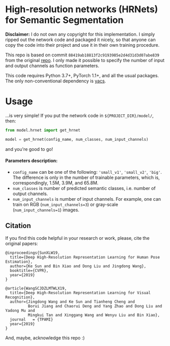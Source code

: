 # High-resolution networks (HRNets) for Semantic Segmentation
**Disclaimer:** I do not own any copyright for this implementation.
I simply ripped out the network code and packaged it nicely, so that anyone can copy the code into their project and use it in their own training procedure.

This repo is based on commit `88419ab18813f2c9193985e2d4d31d3d07abe839` from the original [repo](https://github.com/HRNet/HRNet-Semantic-Segmentation/tree/pytorch-v1.1).
I only made it possible to specify the number of input and output channels as function parameters.

This code requires Python 3.7+, PyTorch 1.1+, and all the usual packages. The only non-conventional dependency is [yacs](https://pypi.org/project/yacs/).

# Usage
...is very simple! If you put the network code in `${PROJECT_DIR}/model/`, then:
```python
from model.hrnet import get_hrnet

model = get_hrnet(config_name, num_classes, num_input_channels)
```
and you're good to go!

#### Parameters description:
* `config_name` can be one of the following: `'small_v1'`, `'small_v2'`, `'big'`.
The difference is only in the number of trainable parameters, which is, correspondingly, 1.5M, 3.9M, and 65.8M.
* `num_classes` is number of predicted semantic classes, i.e. number of output channels.
* `num_input_channels` is number of input channels. For example, one can train on RGB (`num_input_channels=3`) or gray-scale (`num_input_channels=1`) images.

## Citation
If you find this code helpful in your research or work, please, cite the original papers:
```
@inproceedings{SunXLW19,
  title={Deep High-Resolution Representation Learning for Human Pose Estimation},
  author={Ke Sun and Bin Xiao and Dong Liu and Jingdong Wang},
  booktitle={CVPR},
  year={2019}
}

@article{WangSCJDZLMTWLX19,
  title={Deep High-Resolution Representation Learning for Visual Recognition},
  author={Jingdong Wang and Ke Sun and Tianheng Cheng and 
          Borui Jiang and Chaorui Deng and Yang Zhao and Dong Liu and Yadong Mu and 
          Mingkui Tan and Xinggang Wang and Wenyu Liu and Bin Xiao},
  journal   = {TPAMI}
  year={2019}
}
```
And, maybe, acknowledge this repo :)
